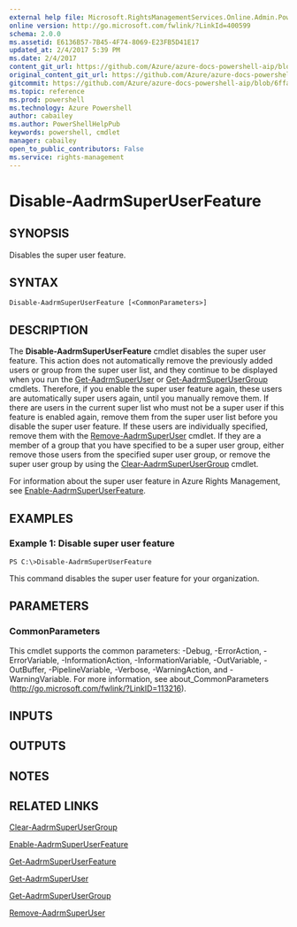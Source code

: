 ```yaml
---
external help file: Microsoft.RightsManagementServices.Online.Admin.PowerShell.dll-Help.xml
online version: http://go.microsoft.com/fwlink/?LinkId=400599
schema: 2.0.0
ms.assetid: E6136B57-7B45-4F74-8069-E23FB5D41E17
updated_at: 2/4/2017 5:39 PM
ms.date: 2/4/2017
content_git_url: https://github.com/Azure/azure-docs-powershell-aip/blob/live/Azure%20Information%20Protection/AADRM/vlatest/Disable-AadrmSuperUserFeature.md
original_content_git_url: https://github.com/Azure/azure-docs-powershell-aip/blob/live/Azure%20Information%20Protection/AADRM/vlatest/Disable-AadrmSuperUserFeature.md
gitcommit: https://github.com/Azure/azure-docs-powershell-aip/blob/6ffafc7c33a2088f5b1357f508b53e2bb981e987/Azure%20Information%20Protection/AADRM/vlatest/Disable-AadrmSuperUserFeature.md
ms.topic: reference
ms.prod: powershell
ms.technology: Azure Powershell
author: cabailey
ms.author: PowerShellHelpPub
keywords: powershell, cmdlet
manager: cabailey
open_to_public_contributors: False
ms.service: rights-management
---
```


# Disable-AadrmSuperUserFeature

## SYNOPSIS
Disables the super user feature.

## SYNTAX

```
Disable-AadrmSuperUserFeature [<CommonParameters>]
```

## DESCRIPTION
The **Disable-AadrmSuperUserFeature** cmdlet disables the super user feature.
This action does not automatically remove the previously added users or group from the super user list, and they continue to be displayed when you run the [Get-AadrmSuperUser](./Get-AadrmSuperUser.md) or [Get-AadrmSuperUserGroup](./Get-AadrmSuperGroup.md) cmdlets.
Therefore, if you enable the super user feature again, these users are automatically super users again, until you manually remove them.
If there are users in the current super list who must not be a super user if this feature is enabled again, remove them from the super user list before you disable the super user feature.
If these users are individually specified, remove them with the [Remove-AadrmSuperUser](./Remove-AadrmSuperUser.md) cmdlet.
If they are a member of a group that you have specified to be a super user group, either remove those users from the specified super user group, or remove the super user group by using the [Clear-AadrmSuperUserGroup](./Clear-AadrmSuperUserGroup.md) cmdlet.

For information about the super user feature in Azure Rights Management, see [Enable-AadrmSuperUserFeature](./Enable-AadrmSuperUserFeature.md).

## EXAMPLES

### Example 1: Disable super user feature
```
PS C:\>Disable-AadrmSuperUserFeature
```

This command disables the super user feature for your organization.

## PARAMETERS

### CommonParameters
This cmdlet supports the common parameters: -Debug, -ErrorAction, -ErrorVariable, -InformationAction, -InformationVariable, -OutVariable, -OutBuffer, -PipelineVariable, -Verbose, -WarningAction, and -WarningVariable. For more information, see about_CommonParameters (http://go.microsoft.com/fwlink/?LinkID=113216).

## INPUTS

## OUTPUTS

## NOTES

## RELATED LINKS

[Clear-AadrmSuperUserGroup](xref:AADRM/vlatest/Clear-AadrmSuperUserGroup.md)

[Enable-AadrmSuperUserFeature](xref:AADRM/vlatest/Enable-AadrmSuperUserFeature.md)

[Get-AadrmSuperUserFeature](xref:AADRM/vlatest/Get-AadrmSuperUserFeature.md)

[Get-AadrmSuperUser](xref:AADRM/vlatest/Get-AadrmSuperUser.md)

[Get-AadrmSuperUserGroup](xref:AADRM/vlatest/Get-AadrmSuperUserGroup.md)

[Remove-AadrmSuperUser](xref:AADRM/vlatest/Remove-AadrmSuperUser.md)
